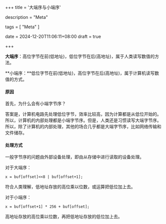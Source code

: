 +++
title = '大端序与小端序'

description = "Meta"

tags = [ "Meta" ]

date = 2024-12-20T11:06:11+08:00
draft = true

+++

**大端序**：高位字节在前(低地址)，低位字节在后(高地址)，属于人类读写数值的方法。

**小端序：**低位字节在前(低地址)，高位字节在后(高地址)，属于计算机读写数值的方式。

#### 原因

首先，为什么会有小端字节序？

答案是，计算机电路先处理低位字节，效率比较高，因为计算都是从低位开始的。所以，计算机的内部处理都是小端字节序。但是，人类还是习惯读写大端字节序。所以，除了计算机的内部处理，其他的场合几乎都是大端字节序，比如网络传输和文件储存。

#### 处理方式

一般字节序的问题由外部设备处理，即由从存储中进行读取的设备处理。

对于大端序：

`x = buf[offset]<<8 | buf[offset+1];`

符合人类理解，低地址存放的高位乘以位数，或运算把低位加上去。

对于小端序：

`x = buf[offset+1] * 256 + buf[offset];`

高地址存放的高位乘以位数，再把低地址存放的低位加上去。
